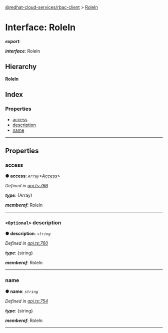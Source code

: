 [@redhat-cloud-services/rbac-client](../README.md) > [RoleIn](../interfaces/rolein.md)

# Interface: RoleIn

*__export__*: 

*__interface__*: RoleIn

## Hierarchy

**RoleIn**

## Index

### Properties

* [access](rolein.md#access)
* [description](rolein.md#description)
* [name](rolein.md#name)

---

## Properties

<a id="access"></a>

###  access

**● access**: *`Array`<[Access](access.md)>*

*Defined in [api.ts:766](https://github.com/karelhala/javascript-clients/blob/master/packages/rbac/api.ts#L766)*

*__type__*: {Array}

*__memberof__*: RoleIn

___
<a id="description"></a>

### `<Optional>` description

**● description**: *`string`*

*Defined in [api.ts:760](https://github.com/karelhala/javascript-clients/blob/master/packages/rbac/api.ts#L760)*

*__type__*: {string}

*__memberof__*: RoleIn

___
<a id="name"></a>

###  name

**● name**: *`string`*

*Defined in [api.ts:754](https://github.com/karelhala/javascript-clients/blob/master/packages/rbac/api.ts#L754)*

*__type__*: {string}

*__memberof__*: RoleIn

___

